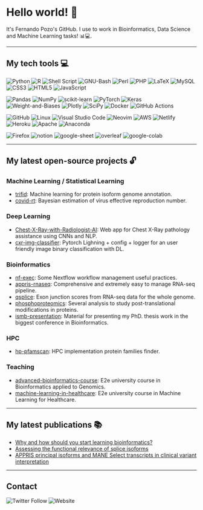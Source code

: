 # Hello world! 👋

It's Fernando Pozo's GitHub. I use to work in Bioinformatics, Data Science and Machine Learning tasks! 📊💻.

<!--
**fpozoc/fpozoc** is a ✨ _special_ ✨ repository because its `README.md` (this file) appears on your GitHub profile.

Here are some ideas to get you started:

- 🔭 I’m currently working on ...
- 🌱 I’m currently learning ...
- 👯 I’m looking to collaborate on ...
- 🤔 I’m looking for help with ...
- 💬 Ask me about ...
- 📫 How to reach me: ...
- 😄 Pronouns: ...
- ⚡ Fun fact: ...
-->
--------------------------------------------------------------------------------

## My tech tools 💻

![Python](https://img.shields.io/badge/python-3670A0?style=flat-square&logo=python&logoColor=ffdd54)
![R](https://img.shields.io/badge/r-%23276DC3.svg?style=flat-square&logo=r&logoColor=white)
![Shell Script](https://img.shields.io/badge/shell_script-%23121011.svg?style=flat-square&logo=gnu-bash&logoColor=white)
![GNU-Bash](https://img.shields.io/badge/GNU%20Bash-4EAA25?style=flat-square&logo=GNU%20Bash&logoColor=white)
![Perl](https://img.shields.io/badge/perl-%2339457E.svg?style=flat-square&logo=perl&logoColor=white)
![PHP](https://img.shields.io/badge/php-%23777BB4.svg?style=flat-square&logo=php&logoColor=white)
![LaTeX](https://img.shields.io/badge/latex-%23008080.svg?style=flat-square&logo=latex&logoColor=white)
![MySQL](https://img.shields.io/badge/mysql-%2300f.svg?style=flat-square&logo=mysql&logoColor=white)
![CSS3](https://img.shields.io/badge/css3-%231572B6.svg?style=flat-square&logo=css3&logoColor=white)
![HTML5](https://img.shields.io/badge/html5-%23E34F26.svg?style=flat-square&logo=html5&logoColor=white)
![JavaScript](https://img.shields.io/badge/javascript-%23323330.svg?style=flat-square&logo=javascript&logoColor=%23F7DF1E)

![Pandas](https://img.shields.io/badge/pandas-%23150458.svg?style=flat-square&logo=pandas&logoColor=white)
![NumPy](https://img.shields.io/badge/numpy-%23013243.svg?style=flat-square&logo=numpy&logoColor=white)
![scikit-learn](https://img.shields.io/badge/scikit--learn-%23F7931E.svg?style=flat-square&logo=scikit-learn&logoColor=white)
![PyTorch](https://img.shields.io/badge/PyTorch-%23EE4C2C.svg?style=flat-square&logo=PyTorch&logoColor=white)
![Keras](https://img.shields.io/badge/Keras-%23D00000.svg?style=flat-square&logo=Keras&logoColor=white)
![Weight-and-Biases](https://img.shields.io/badge/Weights_&_Biases-FFBE00?style=flat-square&logo=WeightsAndBiases&logoColor=white)
![Plotly](https://img.shields.io/badge/Plotly-%233F4F75.svg?style=flat-square&logo=plotly&logoColor=white)
![SciPy](https://img.shields.io/badge/SciPy-%230C55A5.svg?style=flat-square&logo=scipy&logoColor=%white)
![Docker](https://img.shields.io/badge/docker-%230db7ed.svg?style=flat-square&logo=docker&logoColor=white)
![GitHub Actions](https://img.shields.io/badge/github%20actions-%232671E5.svg?style=flat-square&logo=githubactions&logoColor=white)

![GitHub](https://img.shields.io/badge/github-%23121011.svg?style=flat-square&logo=github&logoColor=white)
![Linux](https://img.shields.io/badge/Linux-FCC624?style=flat-square&logo=linux&logoColor=black)
![Visual Studio Code](https://img.shields.io/badge/Visual%20Studio%20Code-0078d7.svg?style=flat-square&logo=visual-studio-code&logoColor=white)
![Neovim](https://img.shields.io/badge/NeoVim-%2357A143.svg?&style=flat-square&logo=neovim&logoColor=white)
![AWS](https://img.shields.io/badge/AWS-%23FF9900.svg?style=flat-square&logo=amazon-aws&logoColor=white)
![Netlify](https://img.shields.io/badge/netlify-%23000000.svg?style=flat-square&logo=netlify&logoColor=#00C7B7)
![Heroku](https://img.shields.io/badge/heroku-%23430098.svg?style=flat-square&logo=heroku&logoColor=white)
![Apache](https://img.shields.io/badge/apache-%23D42029.svg?style=flat-square&logo=apache&logoColor=white)
![Anaconda](https://img.shields.io/badge/Anaconda-%2344A833.svg?style=flat-square&logo=anaconda&logoColor=white)

![Firefox](https://img.shields.io/badge/Firefox-FF7139?style=flat-square&logo=Firefox-Browser&logoColor=white)
![notion](https://img.shields.io/badge/Notion-000000?style=flat-square&logo=notion&logoColor=white)
![google-sheet](https://img.shields.io/badge/Google%20Sheets-34A853?style=flat-square&logo=google-sheets&logoColor=white)
![overleaf](https://img.shields.io/badge/Overleaf-47A141?style=flat-square&logo=Overleaf&logoColor=white)
![google-colab](https://img.shields.io/badge/Colab-F9AB00?style=flat-square&logo=googlecolab&color=525252)

--------------------------------------------------------------------------------

## My latest open-source projects 🔓

### Machine Learning / Statistical Learning

- [trifid](https://github.com/fpozoc/trifid): Machine learning for protein isoform genome annotation.
- [covid-rt](https://github.com/fpozoc/covid-rt): Bayesian estimation of virus effective reproduction number.

### Deep Learning

- [Chest-X-Ray-with-Radiologist-AI](https://github.com/Rules99/Chest-X-Ray-with-Radiologist-AI): Web app for Chest X-Ray pathology assistance using CNNs and NLP.
- [cxr-img-classifier](https://github.com/fpozoc/cxr-img-classifier): Pytorch Lighning + config + logger for an user friendly image binary classification with DL.

### Bioinformatics
- [nf-exec](https://github.com/fpozoc/nf-exec): Some Nextflow workflow management useful practices. 
- [appris-rnaseq](https://github.com/fpozoc/appris_rnaseq): Comprehensive and extremely easy to manage RNA-seq pipeline.
- [qsplice](https://github.com/fpozoc/qsplice): Exon junction scores from RNA-seq data for the whole genome.
- [phosphoproteomics](https://github.com/fpozoc/phosphoproteomics): Several analysis to study post-translational modifications in proteins.
- [ismb-presentation](https://github.com/fpozoc/ismb-presentation): Material for presenting my PhD. thesis work in the biggest conference in Bioinformatics.

### HPC
- [hp-pfamscan](https://github.com/fpozoc/hp-pfamscan): HPC implementation protein families finder.

### Teaching
- [advanced-bioinformatics-course](https://github.com/fpozoc/advanced-bioinformatics-course): E2e university course in Bioinformatics applied to Genomics.
- [machine-learning-in-healthcare](https://www.notion.so/fpozoc/Machine-Learning-in-Healthcare-cddc40ff349744a6b4b992b3fe4435a3): E2e university course in Machine Learning for Healthcare.

--------------------------------------------------------------------------------

## My latest publications 📚

- [Why and how should you start learning bioinformatics?](https://network.febs.org/posts/why-and-how-should-you-start-learning-bioinformatics?user_id=fernando-pozo)
- [Assessing the functional relevance of splice isoforms ](https://academic.oup.com/nargab/article/3/2/lqab044/6281449)
- [APPRIS principal isoforms and MANE Select transcripts in clinical variant interpretation](https://www.biorxiv.org/content/10.1101/2021.09.17.460749v1.abstract)

--------------------------------------------------------------------------------
## Contact
![Twitter Follow](https://img.shields.io/twitter/follow/fpozoca?style=social)
![Website](https://img.shields.io/website?down_message=offline&label=fpozoc.com&style=flat-square&up_message=online&url=https%3A%2F%2Ffpozoc.com)

